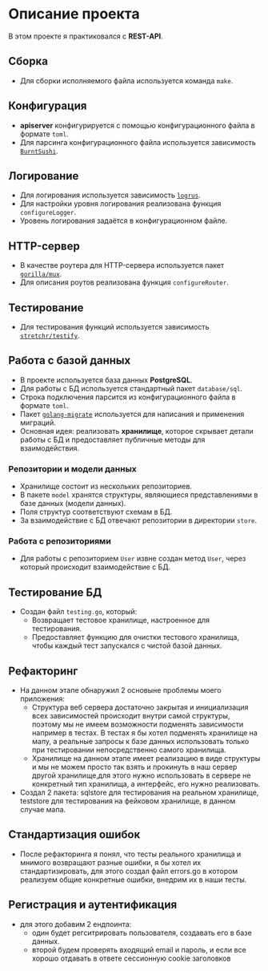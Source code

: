 # Описание проекта

В этом проекте я практиковался с **REST-API**.

## Сборка
- Для сборки исполняемого файла используется команда `make`.

## Конфигурация
- **apiserver** конфигурируется с помощью конфигурационного файла в формате `toml`.
- Для парсинга конфигурационного файла используется зависимость [`BurntSushi`](https://github.com/BurntSushi/toml).

## Логирование
- Для логирования используется зависимость [`logrus`](https://github.com/sirupsen/logrus).
- Для настройки уровня логирования реализована функция `configureLogger`.
- Уровень логирования задаётся в конфигурационном файле.

## HTTP-сервер
- В качестве роутера для HTTP-сервера используется пакет [`gorilla/mux`](https://github.com/gorilla/mux).
- Для описания роутов реализована функция `configureRouter`.

## Тестирование
- Для тестирования функций используется зависимость [`stretchr/testify`](https://github.com/stretchr/testify).

## Работа с базой данных
- В проекте используется база данных **PostgreSQL**.
- Для работы с БД используется стандартный пакет `database/sql`.
- Строка подключения парсится из конфигурационного файла в формате `toml`.
- Пакет [`golang-migrate`](https://github.com/golang-migrate/migrate) используется для написания и применения миграций.
- Основная идея: реализовать **хранилище**, которое скрывает детали работы с БД и предоставляет публичные методы для взаимодействия.

### Репозитории и модели данных
- Хранилище состоит из нескольких репозиториев.
- В пакете `model` хранятся структуры, являющиеся представлениями в базе данных (модели данных).
- Поля структур соответствуют схемам в БД.
- За взаимодействие с БД отвечают репозитории в директории `store`.

### Работа с репозиториями
- Для работы с репозиторием `User` извне создан метод `User`, через который происходит взаимодействие с БД.

## Тестирование БД
- Создан файл `testing.go`, который:
  - Возвращает тестовое хранилище, настроенное для тестирования.
  - Предоставляет функцию для очистки тестового хранилища, чтобы каждый тест запускался с чистой базой данных.
## Рефакторинг
- На данном этапе обнаружил 2 основыне проблемы моего приложения:
    - Структура веб сервера достаточно закрытая и инициализация всех зависимостей происходит внутри самой структуры, поэтому мы не имеем возможности подменять зависимости например в тестах. В тестах я бы хотел подменять хранилище на мапу, а реальные запросы к базе данных использовать только при тестировании непосредственно самого хранилища.
    - Хранилище на данном этапе имеет реализацию в виде структуры и мы не можем просто так взять и прокинуть в наш сервер другой хранилище,для этого нужно использовать в сервере не конкретный тип хранилища, а интерфейс, его нужно реализовать.
- Создал 2 пакета: sqlstore для тестирования на реальном хранилище, teststore для тестирования на фейковом хранилище, в данном случае мапа.
## Стандартизация ошибок
- После рефакторинга я понял, что тесты реального хранилища и мнимого возвращают разные ошибки, я бы хотел их стандартизировать, для этого создал файл errors.go в котором реализуем общие конкретные ошибки, внедрим их в наши тесты.
## Регистрация и аутентификация
- для этого добавим 2 ендпоинта:
  - один будет регситрировать пользователя, создавать его в базе данных.
  - второй будем проверять входящий email и пароль, и если все хорошо отдавать в ответе сессионную cookie заголовков
